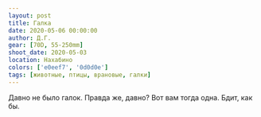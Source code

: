 ```yaml
---
layout: post
title: Галка
date: 2020-05-06 00:00:00
author: Д.Г.
gear: [70D, 55-250mm]
shoot_date: 2020-05-03
location: Нахабино
colors: ['e0eef7', '0d0d0e']
tags: [животные, птицы, врановые, галки]
---
```

Давно не было галок. Правда же, давно? Вот вам тогда одна. Бдит, как бы.
